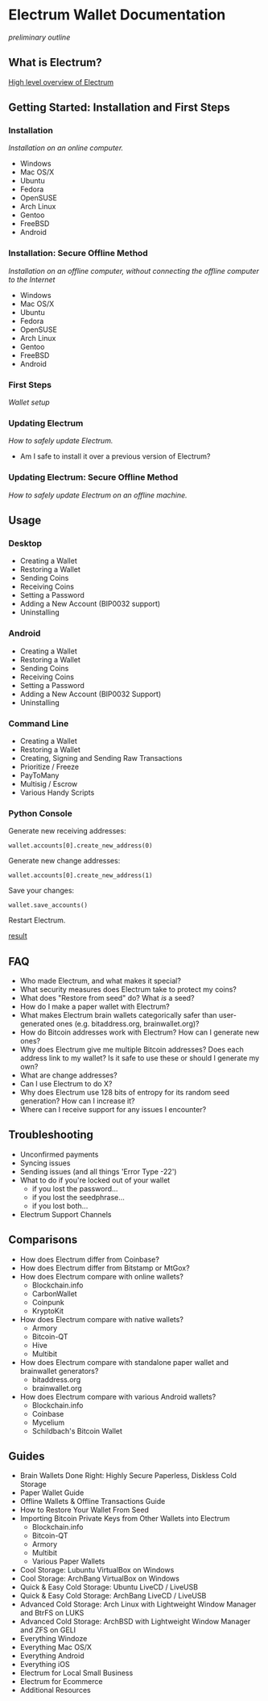 Electrum Wallet Documentation
=============================

*preliminary outline*


What is Electrum?
-----------------

[High level overview of Electrum](https://github.com/ecdsa/electrum-web/wiki/What-is-Electrum%3F)


Getting Started: Installation and First Steps
---------------------------------------------

### Installation

*Installation on an online computer.*

- Windows
- Mac OS/X
- Ubuntu
- Fedora
- OpenSUSE
- Arch Linux
- Gentoo
- FreeBSD
- Android

### Installation: Secure Offline Method

*Installation on an offline computer, without connecting the offline
computer to the Internet*

- Windows
- Mac OS/X
- Ubuntu
- Fedora
- OpenSUSE
- Arch Linux
- Gentoo
- FreeBSD
- Android

### First Steps

*Wallet setup*

### Updating Electrum

*How to safely update Electrum.*

- Am I safe to install it over a previous version of Electrum?

### Updating Electrum: Secure Offline Method

*How to safely update Electrum on an offline machine.*


Usage
-----

### Desktop

- Creating a Wallet
- Restoring a Wallet
- Sending Coins
- Receiving Coins
- Setting a Password
- Adding a New Account (BIP0032 support)
- Uninstalling

### Android

- Creating a Wallet
- Restoring a Wallet
- Sending Coins
- Receiving Coins
- Setting a Password
- Adding a New Account (BIP0032 Support)
- Uninstalling

### Command Line

- Creating a Wallet
- Restoring a Wallet
- Creating, Signing and Sending Raw Transactions
- Prioritize / Freeze
- PayToMany
- Multisig / Escrow
- Various Handy Scripts

### Python Console

Generate new receiving addresses:

    wallet.accounts[0].create_new_address(0)

Generate new change addresses:

    wallet.accounts[0].create_new_address(1)

Save your changes:

    wallet.save_accounts()

Restart Electrum.

[result](http://i.imgur.com/gfOB4Cp.png)


FAQ
---

* Who made Electrum, and what makes it special?
* What security measures does Electrum take to protect my coins?
* What does "Restore from seed" do? What *is* a seed?
* How do I make a paper wallet with Electrum?
* What makes Electrum brain wallets categorically safer than user-generated ones (e.g. bitaddress.org, brainwallet.org)?
* How do Bitcoin addresses work with Electrum? How can I generate new ones?
* Why does Electrum give me multiple Bitcoin addresses? Does each address link to my wallet? Is it safe to use these or should I generate my own?
* What are change addresses?
* Can I use Electrum to do X?
* Why does Electrum use 128 bits of entropy for its random seed generation? How can I increase it?
* Where can I receive support for any issues I encounter?


Troubleshooting
---------------

- Unconfirmed payments
- Syncing issues
- Sending issues (and all things 'Error Type -22')
- What to do if you're locked out of your wallet
  - if you lost the password...
  - if you lost the seedphrase...
  - if you lost both...
- Electrum Support Channels


Comparisons
-----------

- How does Electrum differ from Coinbase?
- How does Electrum differ from Bitstamp or MtGox?
- How does Electrum compare with online wallets?
  - Blockchain.info
  - CarbonWallet
  - Coinpunk
  - KryptoKit
- How does Electrum compare with native wallets?
  - Armory
  - Bitcoin-QT
  - Hive
  - Multibit
- How does Electrum compare with standalone paper wallet and brainwallet generators?
  - bitaddress.org
  - brainwallet.org
- How does Electrum compare with various Android wallets?
  - Blockchain.info
  - Coinbase
  - Mycelium
  - Schildbach's Bitcoin Wallet


Guides
------

- Brain Wallets Done Right: Highly Secure Paperless, Diskless Cold Storage
- Paper Wallet Guide
- Offline Wallets & Offline Transactions Guide
- How to Restore Your Wallet From Seed
- Importing Bitcoin Private Keys from Other Wallets into Electrum
  - Blockchain.info
  - Bitcoin-QT
  - Armory
  - Multibit
  - Various Paper Wallets
- Cool Storage: Lubuntu VirtualBox on Windows
- Cool Storage: ArchBang VirtualBox on Windows
- Quick & Easy Cold Storage: Ubuntu LiveCD / LiveUSB
- Quick & Easy Cold Storage: ArchBang LiveCD / LiveUSB
- Advanced Cold Storage: Arch Linux with Lightweight Window Manager and BtrFS on LUKS
- Advanced Cold Storage: ArchBSD with Lightweight Window Manager and ZFS on GELI
- Everything Windoze
- Everything Mac OS/X
- Everything Android
- Everything iOS
- Electrum for Local Small Business
- Electrum for Ecommerce
- Additional Resources
